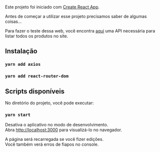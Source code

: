 Este projeto foi iniciado com [Create React App](https://github.com/facebook/create-react-app).

Antes de começar a utilizar esse projeto precisamos saber de algumas coisas...

Para fazer o teste dessa web, você encontra [aqui](https://github.com/edgaregidio/Estrutura-Product-Hunt-API) uma API necessária para listar todos os produtos no site.

## Instalação

### `yarn add axios`
### `yarn add react-router-dom`

## Scripts disponíveis

No diretório do projeto, você pode executar:

### `yarn start`


Desativa o aplicativo no modo de desenvolvimento.<br />
Abra [http://localhost:3000](http://localhost:3000) para visualizá-lo no navegador.

A página será recarregada se você fizer edições.<br />
Você também verá erros de fiapos no console.
